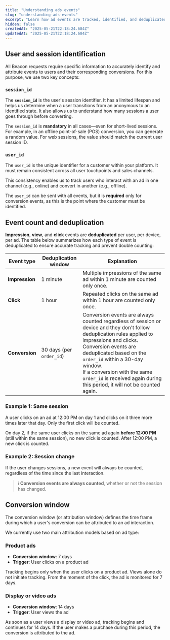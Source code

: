```yaml
---
title: "Understanding ads events"
slug: "understanding-ads-events"
excerpt: "Learn how ad events are tracked, identified, and deduplicated to ensure accurate campaign measurement—covering sessions, user identification, conversion windows, and attribution rules."
hidden: false
createdAt: "2025-05-21T22:18:24.684Z"
updatedAt: "2025-05-21T22:18:24.684Z"
---
```


## User and session identification

All Beacon requests require specific information to accurately identify and attribute events to users and their corresponding conversions. For this purpose, we use two key concepts:


### `session_id`

The **`session_id`** is the user's session identifier. It has a limited lifespan and helps us determine when a user transitions from an anonymous to an identified state. It also allows us to understand how many sessions a user goes through before converting.

The `session_id` is **mandatory** in all cases—even for short-lived sessions. For example, in an offline point-of-sale (POS) conversion, you can generate a random value. For web sessions, the value should match the current user session ID. 

### `user_id`

The `user_id` is the unique identifier for a customer within your platform. It must remain consistent across all user touchpoints and sales channels.

This consistency enables us to track users who interact with an ad in one channel (e.g., online) and convert in another (e.g., offline).

The `user_id` can be sent with all events, but it is **required** only for conversion events, as this is the point where the customer must be identified.

## Event count and deduplication

**Impression**, **view**, and **click** events are **deduplicated** per user, per device, per ad. The table below summarizes how each type of event is deduplicated to ensure accurate tracking and prevent double counting:

| Event type | Deduplication window | Explanation |
|-|-|-|
| **Impression** | 1 minute | Multiple impressions of the same ad within 1 minute are counted only once. |
| **Click** | 1 hour | Repeated clicks on the same ad within 1 hour are counted only once. |
| **Conversion** | 30 days (per `order_id`) | Conversion events are always counted regardless of session or device and they don't follow deduplication rules applied to impressions and clicks. Conversion events are deduplicated based on the `order_id` within a 30-day window. <br />If a conversion with the same `order_id` is received again during this period, it will not be counted again. |

### Example 1: Same session

A user clicks on an ad at 12:00 PM on day 1 and clicks on it three more times later that day. Only the first click will be counted.

On day 2, if the same user clicks on the same ad again **before 12:00 PM** (still within the same session), no new click is counted. After 12:00 PM, a new click is counted.

### Example 2: Session change

If the user changes sessions, a new event will always be counted, regardless of the time since the last interaction.

>ℹ️ **Conversion events are always counted**, whether or not the session has changed.

## Conversion window

The conversion window (or attribution window) defines the time frame during which a user's conversion can be attributed to an ad interaction.

We currently use two main attribution models based on ad type:

### Product ads

- **Conversion window**: 7 days
- **Trigger**: User clicks on a product ad

Tracking begins only when the user clicks on a product ad. Views alone do not initiate tracking. From the moment of the click, the ad is monitored for 7 days.

### Display or video ads

- **Conversion window**: 14 days
- **Trigger**: User views the ad

As soon as a user views a display or video ad, tracking begins and continues for 14 days. If the user makes a purchase during this period, the conversion is attributed to the ad.
